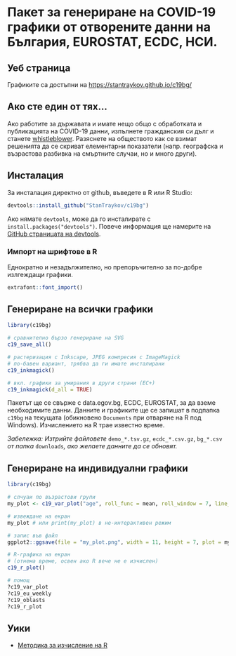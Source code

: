 # Пакет за генериране на COVID-19 графики от отворените данни на България, EUROSTAT, ECDC, НСИ.

## Уеб страница

Графиките са достъпни на https://stantraykov.github.io/c19bg/

## Ако сте един от тях... 

Ако работите за държавата и имате нещо общо с обработката и публикацията на COVID-19 данни, изпълнете гражданския си дълг и станете [whistleblower](https://bg.wikipedia.org/wiki/%D0%A0%D0%B0%D0%B7%D0%BE%D0%B1%D0%BB%D0%B8%D1%87%D0%B8%D1%82%D0%B5%D0%BB). Разяснете на обществото как се взимат решенията да се скриват елементарни показатели (напр. географска и възрастова разбивка на смъртните случаи, но и много други).

## Инсталация

За инсталация директно от github, въведете в R или R Studio:

```R
devtools::install_github("StanTraykov/c19bg")
```
Ако нямате `devtools`, може да го инсталирате с `install.packages("devtools")`. Повече информация ще намерите на [GitHub страницата на devtools](https://github.com/r-lib/devtools).

### Импорт на шрифтове в R

Еднократно и незадължително, но препоръчително за по-добре излгеждащи графики.

```R
extrafont::font_import()
```
## Генериране на всички графики

```R
library(c19bg)

# сравнително бързо генериране на SVG
c19_save_all()

# растеризация с Inkscape, JPEG компресия с ImageMagick
# по-бавен вариант, трябва да ги имате инсталирани
c19_inkmagick()

# вкл. графики за умирания в други страни (ЕС+)
c19_inkmagick(d_all = TRUE) 
```

Пакетът ще се свърже с data.egov.bg, ECDC, EUROSTAT, за да вземе необходимите данни. Данните и графиките ще се запишат в подпапка `c19bg` на текущата (обикновено `Documents` при отваряне на R под Windows). Изчислението на R трае известно време.

*Забележка: Изтрийте файловете* `demo_*.tsv.gz`, `ecdc_*.csv.gz`, `bg_*.csv` *от папка* `downloads`*, ако желаете данните да се обновят.*

## Генериране на индивидуални графики

```R
library(c19bg)

# слчуаи по възрастови групи
my_plot <- c19_var_plot("age", roll_func = mean, roll_window = 7, line_legend = "0")

# извеждане на екран
my_plot # или print(my_plot) в не-интерактивен режим

# запис във файл
ggplot2::ggsave(file = "my_plot.png", width = 11, height = 7, plot = my_plot)

# R-графика на екран
# (отнема време, освен ако R вече не е изчислен) 
c19_r_plot() 

# помощ
?c19_var_plot
?c19_eu_weekly
?c19_oblasts
?c19_r_plot
```

## Уики

* [Методика за изчисление на R](https://github.com/StanTraykov/C19_BG/wiki/%D0%9C%D0%B5%D1%82%D0%BE%D0%B4%D0%B8%D0%BA%D0%B0-%D0%B7%D0%B0-%D0%B8%D0%B7%D1%87%D0%B8%D1%81%D0%BB%D0%B5%D0%BD%D0%B8%D0%B5-%D0%BD%D0%B0-R)
